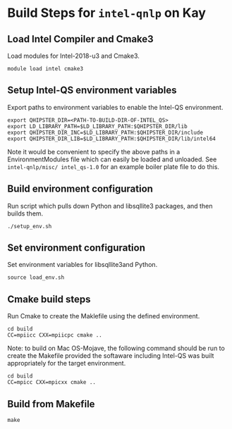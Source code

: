# Build Steps for `intel-qnlp` on Kay

## Load Intel Compiler and Cmake3
Load modules for Intel-2018-u3 and Cmake3.

```
module load intel cmake3
```

## Setup Intel-QS environment variables
Export paths to environment variables to enable the Intel-QS environment.
```
export QHIPSTER_DIR=<PATH-TO-BUILD-DIR-OF-INTEL_QS>
export LD_LIBRARY_PATH=$LD_LIBRARY_PATH:$QHIPSTER_DIR/lib
export QHIPSTER_DIR_INC=$LD_LIBRARY_PATH:$QHIPSTER_DIR/include
export QHIPSTER_DIR_LIB=$LD_LIBRARY_PATH:$QHIPSTER_DIR/lib/intel64
```

Note it would be convenient to specify the above paths in a EnvironmentModules file which can easily be loaded and unloaded. See `intel-qnlp/misc/ intel_qs-1.0` for an example boiler plate file to do this.

## Build environment configuration
Run script which pulls down Python and libsqllite3 packages, and then builds them.
```
./setup_env.sh
```

## Set environment configuration
Set environment variables for libsqllite3and Python.

```
source load_env.sh
```

## Cmake build steps
Run Cmake to create the Maklefile using the defined environment.
```
cd build
CC=mpiicc CXX=mpiicpc cmake ..
```

Note: to build on Mac OS-Mojave, the following command should be run to create the Makefile provided the softaware including Intel-QS was built appropriately for the target environment.
```
cd build
CC=mpicc CXX=mpicxx cmake ..
```

## Build from Makefile
```
make
```
